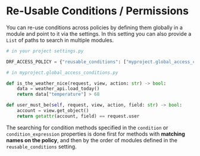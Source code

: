 # Re-Usable Conditions / Permissions

You can re-use conditions across policies by defining them globally in a module and point to it via the settings.
In this setting you can also provide a `List` of paths to search in multiple modules. 

```python
# in your project settings.py

DRF_ACCESS_POLICY = {"reusable_conditions": ["myproject.global_access_conditions"]}
```

```python
# in myproject.global_access_conditions.py

def is_the_weather_nice(request, view, action: str) -> bool:
    data = weather_api.load_today()
    return data["temperature"] > 68

def user_must_be(self, request, view, action, field: str) -> bool:
    account = view.get_object()
    return getattr(account, field) == request.user
```

The searching for condition methods specified in the `condition` or `condition_expression` properties is done first for 
methods with **matching names on the policy**, and then by the order of modules defined in the `reusable_conditions`
setting.
